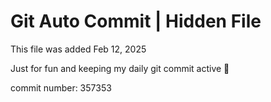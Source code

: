 # Git Auto Commit | Hidden File

This file was added Feb 12, 2025

Just for fun and keeping my daily git commit active 🤪

commit number: 357353
